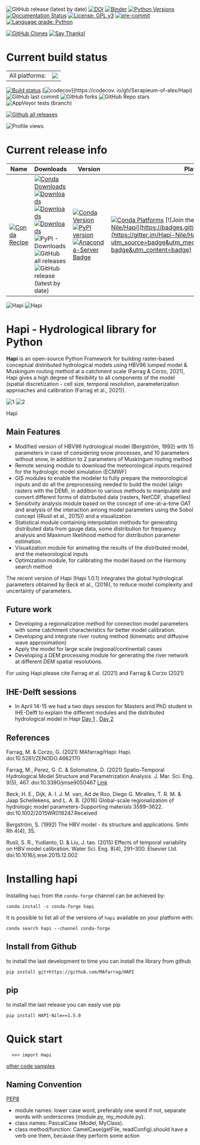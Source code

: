 ![GitHub release (latest by date)](https://img.shields.io/github/v/release/mafarrag/hapi)
[![DOI](https://zenodo.org/badge/DOI/10.5281/zenodo.5758979.svg)](https://doi.org/10.5281/zenodo.5758979)
[![Binder](https://mybinder.org/badge_logo.svg)](https://mybinder.org/v2/gh/MAfarrag/HAPI/master)
[![Python Versions](https://img.shields.io/pypi/pyversions/HAPI-Nile.png)](https://img.shields.io/pypi/pyversions/HAPI-Nile)
[![Documentation Status](https://readthedocs.org/projects/hapi-hm/badge/?version=latest)](https://hapi-hm.readthedocs.io/en/latest/?badge=latest)
[![License: GPL v3](https://img.shields.io/badge/License-GPLv3-blue.svg)](https://www.gnu.org/licenses/gpl-3.0)
[![pre-commit](https://img.shields.io/badge/pre--commit-enabled-brightgreen?logo=pre-commit&logoColor=white)](https://github.com/pre-commit/pre-commit)
[![Language grade: Python](https://img.shields.io/lgtm/grade/python/g/MAfarrag/Hapi.svg?logo=lgtm&logoWidth=18)](https://lgtm.com/projects/g/MAfarrag/Hapi/context:python)


[![GitHub Clones](https://img.shields.io/badge/dynamic/json?color=success&label=Clone&query=count&url=https://github.com/MAfarrag/Hapi/blob/master/clone.json?raw=True&logo=github)](https://github.com/MShawon/github-clone-count-badge) [![Say Thanks!](https://img.shields.io/badge/Say%20Thanks-!-1EAEDB.svg)](https://saythanks.io/to/MAfarrag)

Current build status
====================


<table><tr><td>All platforms:</td>
    <td>
      <a href="https://dev.azure.com/conda-forge/feedstock-builds/_build/latest?definitionId=12419&branchName=master">
        <img src="https://dev.azure.com/conda-forge/feedstock-builds/_apis/build/status/hapi-feedstock?branchName=master">
      </a>
    </td>
  </tr>
</table>

[![Build status](https://ci.appveyor.com/api/projects/status/rys2u0l1nbmfjuww?svg=true)](https://ci.appveyor.com/project/MAfarrag/hapi)
[![codecov](https://codecov.io/gh/Serapieum-of-alex/Hapi/branch/main/graph/badge.svg?token=EMQSR7K2YV)](https://codecov.
io/gh/Serapieum-of-alex/Hapi)
![GitHub last commit](https://img.shields.io/github/last-commit/MAfarrag/Hapi)
![GitHub forks](https://img.shields.io/github/forks/MAfarrag/hapi?style=social)
![GitHub Repo stars](https://img.shields.io/github/stars/MAfarrag/Hapi?style=social)
![AppVeyor tests (branch)](https://img.shields.io/appveyor/tests/MAfarrag/Ha%5Bi/hydraulic-model)


[![Github all releases](https://img.shields.io/github/downloads/Naereen/StrapDown.js/total.svg)](https://GitHub.com/Naereen/StrapDown.js/releases/)

![Profile views](https://gpvc.arturio.dev/MAfarrag)


Current release info
====================

| Name | Downloads                                                                                                                                                                                                                                                                                                                                                                                                                                                                                                                                                                                                                                                                                | Version | Platforms |
| --- |------------------------------------------------------------------------------------------------------------------------------------------------------------------------------------------------------------------------------------------------------------------------------------------------------------------------------------------------------------------------------------------------------------------------------------------------------------------------------------------------------------------------------------------------------------------------------------------------------------------------------------------------------------------------------------------| --- | --- |
| [![Conda Recipe](https://img.shields.io/badge/recipe-hapi-green.svg)](https://anaconda.org/conda-forge/hapi) | [![Conda Downloads](https://img.shields.io/conda/dn/conda-forge/hapi.svg)](https://anaconda.org/conda-forge/hapi) [![Downloads](https://pepy.tech/badge/hapi-nile)](https://pepy.tech/project/hapi-nile) [![Downloads](https://pepy.tech/badge/hapi-nile/month)](https://pepy.tech/project/hapi-nile)  [![Downloads](https://pepy.tech/badge/hapi-nile/week)](https://pepy.tech/project/hapi-nile)  ![PyPI - Downloads](https://img.shields.io/pypi/dd/hapi-nile?color=blue&style=flat-square) ![GitHub all releases](https://img.shields.io/github/downloads/MAfarrag/Hapi/total) ![GitHub release (latest by date)](https://img.shields.io/github/downloads/MAfarrag/hapi/1.2.3/total) | [![Conda Version](https://img.shields.io/conda/vn/conda-forge/hapi.svg)](https://anaconda.org/conda-forge/hapi) [![PyPI version](https://badge.fury.io/py/HAPI-Nile.svg)](https://badge.fury.io/py/HAPI-Nile) [![Anaconda-Server Badge](https://anaconda.org/conda-forge/hapi/badges/version.svg)](https://anaconda.org/conda-forge/hapi) | [![Conda Platforms](https://img.shields.io/conda/pn/conda-forge/hapi.svg)](https://anaconda.org/conda-forge/hapi) [![Join the chat at https://gitter.im/Hapi-Nile/Hapi](https://badges.gitter.im/Hapi-Nile/Hapi.svg)](https://gitter.im/Hapi-Nile/Hapi?utm_source=badge&utm_medium=badge&utm_campaign=pr-badge&utm_content=badge) |


![Hapi](/docs/img/Hapi4.png) ![Hapi](/docs/img/name.png)


Hapi - Hydrological library for Python
=====================================================================
**Hapi** is an open-source Python Framework for building raster-based conceptual distributed hydrological models using HBV96 lumped
model & Muskingum routing method at a catchment scale (Farrag & Corzo, 2021), Hapi gives a high degree of flexibility to all components of the model
(spatial discretization - cell size, temporal resolution, parameterization approaches and calibration (Farrag et al., 2021)).


![1](/docs/img/Picture1.png)  ![2](/docs/img/Picture2.png)

Hapi

Main Features
-------------
  - Modified version of HBV96 hydrological model (Bergström, 1992) with 15 parameters in case of considering
   snow processes, and 10 parameters without snow, in addition to 2 parameters of Muskingum routing method
  - Remote sensing module to download the meteorological inputs required for the hydrologic model simulation (ECMWF)
  - GIS modules to enable the modeler to fully prepare the meteorological inputs and do all the preprocessing
    needed to build the model (align rasters with the DEM), in addition to various methods to manipulate and
    convert different forms of distributed data (rasters, NetCDF, shapefiles)
  - Sensitivity analysis module based on the concept of one-at-a-time OAT and analysis of the interaction among
    model parameters using the Sobol concept ((Rusli et al., 2015)) and a visualization
  - Statistical module containing interpolation methods for generating distributed data from gauge data, some
    distribution for frequency analysis and Maximum likelihood method for distribution parameter estimation.
  - Visualization module for animating the results of the distributed model, and the meteorological inputs
  - Optimization module, for calibrating the model based on the Harmony search method

The recent version of Hapi (Hapi 1.0.1) integrates the global hydrological parameters obtained by Beck et al., (2016),
to reduce model complexity and uncertainty of parameters.

Future work
-------------
  - Developing a regionalization method for connection model parameters with some catchment characteristics for better model calibration.
  - Developing and integrate river routing method (kinematic and diffusive wave approximation)
  - Apply the model for large scale (regional/continental) cases
  - Developing a DEM processing module for generating the river network at different DEM spatial resolutions.

For using Hapi please cite Farrag et al. (2021) and Farrag & Corzo (2021)

IHE-Delft sessions
------------------
- In April 14-15 we had a two days session for Masters and PhD student in IHE-Delft to explain the different modules and the distributed hydrological model in Hapi [Day 1](https://youtu.be/HbmUdN9ehSo) ,  [Day 2](https://youtu.be/m7kHdOFQFIY)

References
-------------
Farrag, M. & Corzo, G. (2021) MAfarrag/Hapi: Hapi. doi:10.5281/ZENODO.4662170

Farrag, M., Perez, G. C. & Solomatine, D. (2021) Spatio-Temporal Hydrological Model Structure and Parametrization Analysis. J. Mar. Sci. Eng. 9(5), 467. doi:10.3390/jmse9050467 [Link](https://www.researchgate.net/publication/351143581_Spatio-Temporal_Hydrological_Model_Structure_and_Parametrization_Analysis)

Beck, H. E., Dijk, A. I. J. M. van, Ad de Roo, Diego G. Miralles, T. R. M. & Jaap Schellekens,  and L. A. B. (2016) Global-scale regionalization of hydrologic model parameters-Supporting materials 3599–3622. doi:10.1002/2015WR018247.Received

Bergström, S. (1992) The HBV model - its structure and applications. Smhi Rh 4(4), 35.

Rusli, S. R., Yudianto, D. & Liu, J. tao. (2015) Effects of temporal variability on HBV model calibration. Water Sci. Eng. 8(4), 291–300. Elsevier Ltd. doi:10.1016/j.wse.2015.12.002


Installing hapi
===============

Installing `hapi` from the `conda-forge` channel can be achieved by:

```
conda install -c conda-forge hapi
```

It is possible to list all of the versions of `hapi` available on your platform with:

```
conda search hapi --channel conda-forge
```

## Install from Github
to install the last development to time you can install the library from github
```
pip install git+https://github.com/MAfarrag/HAPI
```

## pip
to install the last release you can easly use pip
```
pip install HAPI-Nile==1.5.0
```

Quick start
===========

```
  >>> import Hapi
```

[other code samples](https://hapi-hm.readthedocs.io/en/latest/?badge=latest)

## Naming Convention
[PEP8](https://peps.python.org/pep-0008/#naming-conventions)
- module names: lower case word, preferably one word if not, separate words with underscores (module.py, my_module.py).
- class names: PascalCase (Model, MyClass).
- class method/function: CamelCase(getFile, readConfig).should have a verb one them, because they perform some action
